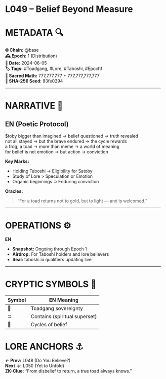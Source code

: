 # L049 – Belief Beyond Measure

# METADATA  🔍  
**🌐 Chain:** @base  
**🕰️ Epoch:** 1 (Distribution)  
**📅 Date:** 2024-06-05  
**🏷️ Tags:** #Toadgang, #Lore, #Taboshi, #Epoch1  
**🔢 Sacred Math:** 777,777,777 + 777,777,777,777  
**📜 SHA-256 Seed:** 83fe0294  

---

# NARRATIVE  🐸  
## EN (Poetic Protocol)  
$toby bigger than imagined → belief questioned → truth revealed  
not all stayed → but the brave endured → the cycle rewards  
a frog, a toad → more than meme → a world of meaning  
for belief is not emotion → but action → conviction

**Key Marks:**  
- Holding Taboshi → Eligibility for Satoby  
- Study of Lore > Speculation or Emotion  
- Organic beginnings ⊃ Enduring conviction  

**Oracles:**  
> “For a toad returns not to gold, but to light — and is welcomed.”  

---

# OPERATIONS  ⚙️  
**EN**  
- **Snapshot:** Ongoing through Epoch 1  
- **Airdrop:** For Taboshi holders and lore believers  
- **Seal:** taboshi.io qualifiers updating live  

---

# CRYPTIC SYMBOLS  🔣  
| Symbol | EN Meaning |  
|--------|------------|  
|   🐸   | Toadgang sovereignty  
|   ⊃    | Contains (spiritual superset)  
|   🔁   | Cycles of belief  

# LORE ANCHORS  ⚓  
**← Prev:** L048 (Do You Believe?)  
**Next →:** L050 (Yet to Unfold)  
**ZK-Clue:** “From disbelief to return, a true toad always knows.”  
